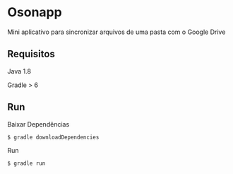 # Osonapp
Mini aplicativo para sincronizar arquivos de uma pasta com o Google Drive


## Requisitos

Java 1.8

Gradle > 6

## Run

Baixar Dependências 
```
$ gradle downloadDependencies
```

Run
```
$ gradle run
```
